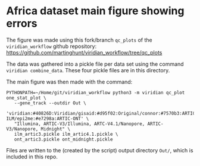 # Africa dataset main figure showing errors

The figure was made using this fork/branch `qc_plots` of the `viridian_workflow`
github repository:
https://github.com/martinghunt/viridian_workflow/tree/qc_plots

The data was gathered into a pickle file per data set using the command
`viridian combine_data`. These four pickle files are in this directory.

The main figure was then made with the command:

```
PYTHONPATH=~/Home/git/viridian_workflow python3 -m viridian qc_plot one_stat_plot \
   --gene_track --outdir Out \
   'viridian:#40826D:Viridian/gisaid:#d95f02:Original/connor:#7570b3:ARTIC-ILM/epi2me:#e7298a:ARTIC-ONT' \
   "Illumina, ARTIC-V3/Illumina, ARTC-V4.1/Nanopore, ARTIC-V3/Nanopore, Midnight" \
   ilm_artic3.pickle ilm_artic4.1.pickle \
   ont_artic3.pickle ont_midnight.pickle
```


Files are written to the (created by the script) output directory `Out/`, which
is included in this repo.

